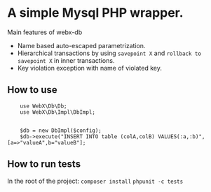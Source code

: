 # A simple Mysql PHP wrapper.
Main features of webx-db

* Name based auto-escaped parametrization.
* Hierarchical transactions by using `savepoint X` and `rollback to savepoint X` in inner transactions.
* Key violation exception with name of violated key.

## How to use
```
    use WebX\Db\Db;
    use WebX\Db\Impl\DbImpl;


    $db = new DbImpl($config);
    $db->execute("INSERT INTO table (colA,colB) VALUES(:a,:b)",[a=>"valueA",b="valueB"];

```


## How to run tests
In the root of the project:
  `composer install`
  `phpunit -c tests`


